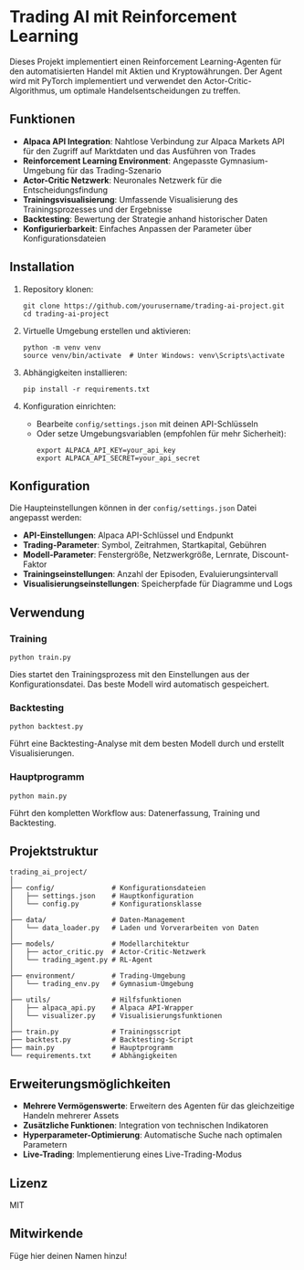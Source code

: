 # Trading AI mit Reinforcement Learning

Dieses Projekt implementiert einen Reinforcement Learning-Agenten für den automatisierten Handel mit Aktien und Kryptowährungen. Der Agent wird mit PyTorch implementiert und verwendet den Actor-Critic-Algorithmus, um optimale Handelsentscheidungen zu treffen.

## Funktionen

- **Alpaca API Integration**: Nahtlose Verbindung zur Alpaca Markets API für den Zugriff auf Marktdaten und das Ausführen von Trades
- **Reinforcement Learning Environment**: Angepasste Gymnasium-Umgebung für das Trading-Szenario
- **Actor-Critic Netzwerk**: Neuronales Netzwerk für die Entscheidungsfindung
- **Trainingsvisualisierung**: Umfassende Visualisierung des Trainingsprozesses und der Ergebnisse
- **Backtesting**: Bewertung der Strategie anhand historischer Daten
- **Konfigurierbarkeit**: Einfaches Anpassen der Parameter über Konfigurationsdateien

## Installation

1. Repository klonen:
   ```
   git clone https://github.com/yourusername/trading-ai-project.git
   cd trading-ai-project
   ```

2. Virtuelle Umgebung erstellen und aktivieren:
   ```
   python -m venv venv
   source venv/bin/activate  # Unter Windows: venv\Scripts\activate
   ```

3. Abhängigkeiten installieren:
   ```
   pip install -r requirements.txt
   ```

4. Konfiguration einrichten:
   - Bearbeite `config/settings.json` mit deinen API-Schlüsseln
   - Oder setze Umgebungsvariablen (empfohlen für mehr Sicherheit):
     ```
     export ALPACA_API_KEY=your_api_key
     export ALPACA_API_SECRET=your_api_secret
     ```

## Konfiguration

Die Haupteinstellungen können in der `config/settings.json` Datei angepasst werden:

- **API-Einstellungen**: Alpaca API-Schlüssel und Endpunkt
- **Trading-Parameter**: Symbol, Zeitrahmen, Startkapital, Gebühren
- **Modell-Parameter**: Fenstergröße, Netzwerkgröße, Lernrate, Discount-Faktor
- **Trainingseinstellungen**: Anzahl der Episoden, Evaluierungsintervall
- **Visualisierungseinstellungen**: Speicherpfade für Diagramme und Logs

## Verwendung

### Training

```
python train.py
```

Dies startet den Trainingsprozess mit den Einstellungen aus der Konfigurationsdatei. Das beste Modell wird automatisch gespeichert.

### Backtesting

```
python backtest.py
```

Führt eine Backtesting-Analyse mit dem besten Modell durch und erstellt Visualisierungen.

### Hauptprogramm

```
python main.py
```

Führt den kompletten Workflow aus: Datenerfassung, Training und Backtesting.

## Projektstruktur

```
trading_ai_project/
│
├── config/              # Konfigurationsdateien
│   ├── settings.json    # Hauptkonfiguration
│   └── config.py        # Konfigurationsklasse
│
├── data/                # Daten-Management
│   └── data_loader.py   # Laden und Vorverarbeiten von Daten
│
├── models/              # Modellarchitektur
│   ├── actor_critic.py  # Actor-Critic-Netzwerk
│   └── trading_agent.py # RL-Agent
│
├── environment/         # Trading-Umgebung
│   └── trading_env.py   # Gymnasium-Umgebung
│
├── utils/               # Hilfsfunktionen
│   ├── alpaca_api.py    # Alpaca API-Wrapper
│   └── visualizer.py    # Visualisierungsfunktionen
│
├── train.py             # Trainingsscript
├── backtest.py          # Backtesting-Script
├── main.py              # Hauptprogramm
└── requirements.txt     # Abhängigkeiten
```

## Erweiterungsmöglichkeiten

- **Mehrere Vermögenswerte**: Erweitern des Agenten für das gleichzeitige Handeln mehrerer Assets
- **Zusätzliche Funktionen**: Integration von technischen Indikatoren
- **Hyperparameter-Optimierung**: Automatische Suche nach optimalen Parametern
- **Live-Trading**: Implementierung eines Live-Trading-Modus

## Lizenz

MIT

## Mitwirkende

Füge hier deinen Namen hinzu!
